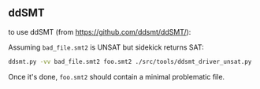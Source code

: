 
## ddSMT

to use ddSMT (from https://github.com/ddsmt/ddSMT/):

Assuming `bad_file.smt2` is UNSAT but sidekick returns SAT:
```sh
ddsmt.py -vv bad_file.smt2 foo.smt2 ./src/tools/ddsmt_driver_unsat.py
```

Once it's done, `foo.smt2` should contain a minimal problematic file.


